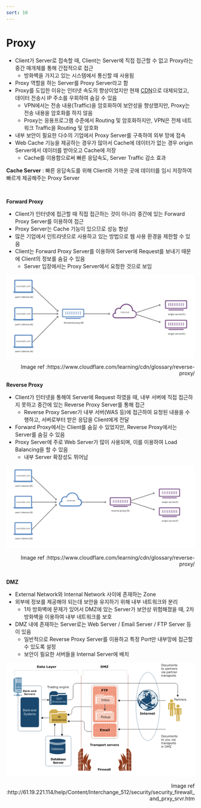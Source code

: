 ```yaml
---
sort: 10
---
```


# Proxy

* Client가 Server로 접속할 때, Client는 Server에 직접 접근할 수 없고 Proxy라는 중간 매개체를 통해 간접적으로 접근
  * 방화벽을 가지고 있는 시스템에서 통신할 때 사용됨
* Proxy 역할을 하는 Server를 Proxy Server라고 함
* Proxy를 도입한 이유는 인터넷 속도의 향상이었지만 현재 [CDN](https://jeothen.github.io/Computer_Science/Network/CDN.html)으로 대체되었고, 데이터 전송시 IP 주소를 우회하여 숨길 수 있음
  * VPN에서는 전송 내용(Traffic)을 암호화하여 보안성을 향상했지만, Proxy는 전송 내용을 암호화를 하지 않음
  * Proxy는 응용프로그램 수준에서 Routing 및 암호화하지만, VPN은 전체 네트워크 Traffic을 Routing 및 암호화
* 내부 보안이 필요한 다수의 기업에서 Proxy Server를 구축하여 외부 망에 접속 
* Web Cache 기능을 제공하는 경우가 많아서 Cache에 데이터가 없는 경우 origin Server에서 데이터를 받아오고 Cache에 저장
  * Cache를 이용함으로써 빠른 응답속도, Server Traffic 감소 효과

**Cache Server** : 빠른 응답속도를 위해 Client와 가까운 곳에 데이터를 임시 저장하여 빠르게 제공해주는 Proxy Server

<br/>

**Forward Proxy**

* Client가 인터넷에 접근할 때 직접 접근하는 것이 아니라 중간에 있는 Forward Proxy Server를 이용하여 접근
* Proxy Server는 Cache 기능이 있으므로 성능 향상
* 많은 기업에서 인트라넷으로 사용하고 있는 방법으로 웹 사용 환경을 제한할 수 있음
* Client는 Forward Proxy Server를 이용하여 Server에 Request를 보내기 때문에 Client의 정보를 숨길 수 있음
  * Server 입장에서는 Proxy Server에서 요청한 것으로 보임

![Forward_Proxy](./Img/Forward_Proxy.png)

<div style="text-align: right"> Image ref :https://www.cloudflare.com/learning/cdn/glossary/reverse-proxy/ </div>

**Reverse Proxy**

* Client가 인터넷을 통해여 Server에 Request 하였을 때, 내부 서버에 직접 접근하지 못하고 중간에 있는 Reverse Proxy Server를 통해 접근
  * Reverse Proxy Server가 내부 서버(WAS 등)에 접근하여 요청된 내용을 수행하고, 서버로부터 받은 응답을 Client에게 전달
* Forward Proxy에서는 Client를 숨길 수 있었지만, Reverse Proxy에서는 Server를 숨길 수 있음
* Proxy Server에 주로 Web Server가 많이 사용되며, 이를 이용하여 Load Balancing을 할 수 있음
  * 내부 Server 확장성도 뛰어남



![Reverse_Proxy](./Img/Reverse_Proxy.png)

<div style="text-align: right"> Image ref :https://www.cloudflare.com/learning/cdn/glossary/reverse-proxy/ </div>

<br/>

**DMZ**

* External Network와 Internal Network 사이에 존재하는 Zone
* 외부에 정보를 제공해야 되는데 보안을 유지하기 위해 내부 네트워크와 분리
  * 1차 방화벽에 문제가 있어서 DMZ에 있는 Server가 보안상 위험해졌을 때, 2차 방화벽을 이용하여 내부 네트워크를 보호
* DMZ 내에 존재하는 Server로는 Web Server / Email Server / FTP Server 등이 있음
  * 일반적으로 Reverse Proxy Server를 이용하고 특정 Port만 내부망에 접근할 수 있도록 설정
  * 보안이 필요한 서버들을 Internal Server에 배치



![DMZ](./Img/DMZ.png)

<div style="text-align: right"> Image ref :http://61.19.221.114/help/Content/Interchange_512/security/security_firewall_and_prxy_srvr.htm </div>

